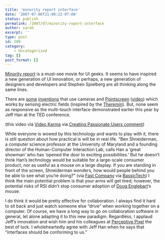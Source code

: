 ```yaml
---
title: 'minority report interface'
date: '2007-07-06T21:00:22-07:00'
status: publish
permalink: /2007/07/minority-report-interface
author: sarah
excerpt: ''
type: post
id: 289
category:
    - Uncategorized
tag: []
post_format: []
---
```

[Minority report](http://en.wikipedia.org/wiki/Minority_Report_(film)) is a must-see movie for UI geeks. It seems to have inspired a new generation of UI innovation, or perhaps, a new generation of designers and developers and Stephen Spielberg are all thinking along the same lines.

There are [some](http://www.gomonkey.at/product.shtml) [inventions](http://news.com.com/1606-2_3-6096513.html?tag=ne.vid) that use cameras and [Pointscreen](http://www.imk.fhg.de/sixcms/detail.php?template=&id=2239) ([video](http://www.youtube.com/watch?v=cV60gwiM5HM)) which works by sensing electric fields (inspired by the [Theremin](http://en.wikipedia.org/wiki/Theremin)). But, none seem as responsive as the multi-touch interface demonstrated earlier this year by Jeff Han at the TED conference.

(this video via [Video Karma](http://www.videokarma.com/todays-video/2006/11/25/minority-report-type-advanced-interface.html) via [Creating Passionate Users comment](http://headrush.typepad.com/creating_passionate_users/2007/01/iphone_and_the_.html))

While everyone is wowed by this technology and wants to play with it, there is still question about how practical is will be in real life. “Ben Shneiderman, a computer science professor at the University of Maryland and a founding director of the Human-Computer Interaction Lab, calls Han a ‘great showman’ who has ‘opened the door to exciting possibilities.’ But he doesn’t think Han’s technology would be suitable for a large-scale consumer product, nor as useful as a mouse on a large display. If you are standing in front of the screen, Shneiderman wonders, how would people behind you be able to see what you’re doing?” (via [Fast Company](http://www.fastcompany.com/magazine/112/open_features-canttouchthis.html) via [BassicTech](http://www.bassictech.com/blogs/bassictech_news_blog/archive/2007/01/20/remapping-the-universe-using-this-gui.aspx)) I think the main potential problem is that your arms will get tired; however, the potential risks of RSI didn’t stop consumer adoption of [Doug Englebart](http://en.wikipedia.org/wiki/Douglas_Engelbart)‘s mouse.

I do think it would be pretty effective for collaboration. I always find it hard to sit back and just watch someone else “drive” when working together on a computer. Of course, we have a long way to go on collaboration software in general, let alone adapting it to this new paradigm. Regardless, I applaud Jeff’s innovation and wish him and his colleagues at [Perceptive Pixel](http://www.perceptivepixel.com/) the best of luck. I wholeheartedly agree with Jeff Han when he says that “interfaces should be conforming to us.”